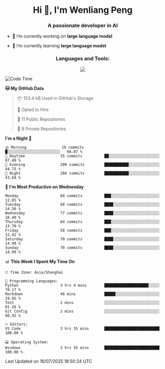 <h1 align="center">Hi 👋, I'm Wenliang Peng</h1>
<h3 align="center">A passionate developer in AI</h3>

- 🔭 I’m currently working on **large language model**

- 🌱 I’m currently learning **large language model**

<!-- <h3 align="left">Connect with me:</h3> -->
<!-- <p align="left">
</p> -->

<h3 align="center">Languages and Tools:</h3>
<p align="center">
  <a href="https://skillicons.dev">
    <img src="https://skillicons.dev/icons?i=cpp,ros,docker,azure,git,linux,py,pytorch,cmake,githubactions,powershell,md&perline=6" />
  </a>
</p>


<!-- <p><img align="center" src="https://github-readme-stats.vercel.app/api/top-langs?username=bpwl0121&show_icons=true&locale=en&layout=compact" alt="bpwl0121" /></p> -->

<!-- <p><img align="center" src="https://github-readme-streak-stats.herokuapp.com/?user=bpwl0121&" alt="bpwl0121" /></p> -->

<!--START_SECTION:waka-->
![Code Time](http://img.shields.io/badge/Code%20Time-306%20hrs%2028%20mins-blue)

**🐱 My GitHub Data** 

> 📦 153.4 kB Used in GitHub's Storage 
 > 
> 💼 Opted to Hire
 > 
> 📜 11 Public Repositories 
 > 
> 🔑 8 Private Repositories 
 > 
**I'm a Night 🦉** 

```text
🌞 Morning                19 commits          █░░░░░░░░░░░░░░░░░░░░░░░░   04.07 % 
🌆 Daytime                35 commits          ██░░░░░░░░░░░░░░░░░░░░░░░   07.49 % 
🌃 Evening                209 commits         ███████████░░░░░░░░░░░░░░   44.75 % 
🌙 Night                  204 commits         ███████████░░░░░░░░░░░░░░   43.68 % 
```
📅 **I'm Most Productive on Wednesday** 

```text
Monday                   60 commits          ███░░░░░░░░░░░░░░░░░░░░░░   12.85 % 
Tuesday                  68 commits          ████░░░░░░░░░░░░░░░░░░░░░   14.56 % 
Wednesday                77 commits          ████░░░░░░░░░░░░░░░░░░░░░   16.49 % 
Thursday                 64 commits          ███░░░░░░░░░░░░░░░░░░░░░░   13.70 % 
Friday                   58 commits          ███░░░░░░░░░░░░░░░░░░░░░░   12.42 % 
Saturday                 70 commits          ████░░░░░░░░░░░░░░░░░░░░░   14.99 % 
Sunday                   70 commits          ████░░░░░░░░░░░░░░░░░░░░░   14.99 % 
```


📊 **This Week I Spent My Time On** 

```text
🕑︎ Time Zone: Asia/Shanghai

💬 Programming Languages: 
Python                   3 hrs 4 mins        ████████████████████░░░░░   78.17 % 
Markdown                 46 mins             █████░░░░░░░░░░░░░░░░░░░░   19.65 % 
Text                     2 mins              ░░░░░░░░░░░░░░░░░░░░░░░░░   01.26 % 
Git Config               2 mins              ░░░░░░░░░░░░░░░░░░░░░░░░░   00.92 % 

🔥 Editors: 
VS Code                  3 hrs 55 mins       █████████████████████████   100.00 % 

💻 Operating System: 
Windows                  3 hrs 55 mins       █████████████████████████   100.00 % 
```


 Last Updated on 16/07/2025 18:50:24 UTC
<!--END_SECTION:waka-->
